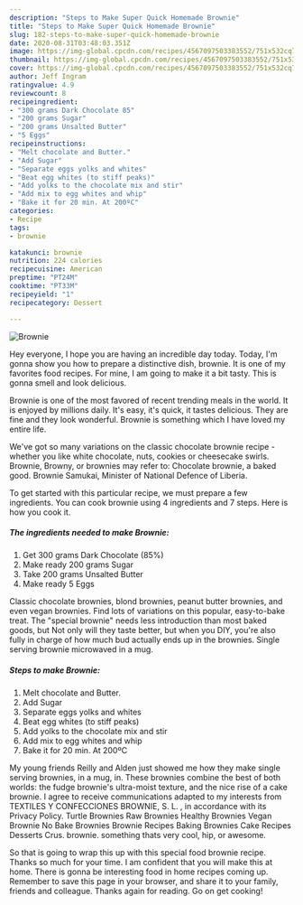 ```yaml
---
description: "Steps to Make Super Quick Homemade Brownie"
title: "Steps to Make Super Quick Homemade Brownie"
slug: 182-steps-to-make-super-quick-homemade-brownie
date: 2020-08-31T03:48:03.351Z
image: https://img-global.cpcdn.com/recipes/4567097503383552/751x532cq70/brownie-recipe-main-photo.jpg
thumbnail: https://img-global.cpcdn.com/recipes/4567097503383552/751x532cq70/brownie-recipe-main-photo.jpg
cover: https://img-global.cpcdn.com/recipes/4567097503383552/751x532cq70/brownie-recipe-main-photo.jpg
author: Jeff Ingram
ratingvalue: 4.9
reviewcount: 8
recipeingredient:
- "300 grams Dark Chocolate 85"
- "200 grams Sugar"
- "200 grams Unsalted Butter"
- "5 Eggs"
recipeinstructions:
- "Melt chocolate and Butter."
- "Add Sugar"
- "Separate eggs yolks and whites"
- "Beat egg whites (to stiff peaks)"
- "Add yolks to the chocolate mix and stir"
- "Add mix to egg whites and whip"
- "Bake it for 20 min. At 200ºC"
categories:
- Recipe
tags:
- brownie

katakunci: brownie 
nutrition: 224 calories
recipecuisine: American
preptime: "PT24M"
cooktime: "PT33M"
recipeyield: "1"
recipecategory: Dessert

---
```



![Brownie](https://img-global.cpcdn.com/recipes/4567097503383552/751x532cq70/brownie-recipe-main-photo.jpg)

Hey everyone, I hope you are having an incredible day today. Today, I'm gonna show you how to prepare a distinctive dish, brownie. It is one of my favorites food recipes. For mine, I am going to make it a bit tasty. This is gonna smell and look delicious.

Brownie is one of the most favored of recent trending meals in the world. It is enjoyed by millions daily. It's easy, it's quick, it tastes delicious. They are fine and they look wonderful. Brownie is something which I have loved my entire life.

We&#39;ve got so many variations on the classic chocolate brownie recipe - whether you like white chocolate, nuts, cookies or cheesecake swirls. Brownie, Browny, or brownies may refer to: Chocolate brownie, a baked good. Brownie Samukai, Minister of National Defence of Liberia.


To get started with this particular recipe, we must prepare a few ingredients. You can cook brownie using 4 ingredients and 7 steps. Here is how you cook it.

<!--inarticleads1-->

##### The ingredients needed to make Brownie:

1. Get 300 grams Dark Chocolate (85%)
1. Make ready 200 grams Sugar
1. Take 200 grams Unsalted Butter
1. Make ready 5 Eggs


Classic chocolate brownies, blond brownies, peanut butter brownies, and even vegan brownies. Find lots of variations on this popular, easy-to-bake treat. The &#34;special brownie&#34; needs less introduction than most baked goods, but Not only will they taste better, but when you DIY, you&#39;re also fully in charge of how much bud actually ends up in the brownies. Single serving brownie microwaved in a mug. 

<!--inarticleads2-->

##### Steps to make Brownie:

1. Melt chocolate and Butter.
1. Add Sugar
1. Separate eggs yolks and whites
1. Beat egg whites (to stiff peaks)
1. Add yolks to the chocolate mix and stir
1. Add mix to egg whites and whip
1. Bake it for 20 min. At 200ºC


My young friends Reilly and Alden just showed me how they make single serving brownies, in a mug, in. These brownies combine the best of both worlds: the fudge brownie&#39;s ultra-moist texture, and the nice rise of a cake brownie. I agree to receive communications adapted to my interests from TEXTILES Y CONFECCIONES BROWNIE, S. L. , in accordance with its Privacy Policy. Turtle Brownies Raw Brownies Healthy Brownies Vegan Brownie No Bake Brownies Brownie Recipes Baking Brownies Cake Recipes Desserts Crus. brownie. something thats very cool, hip, or awesome. 

So that is going to wrap this up with this special food brownie recipe. Thanks so much for your time. I am confident that you will make this at home. There is gonna be interesting food in home recipes coming up. Remember to save this page in your browser, and share it to your family, friends and colleague. Thanks again for reading. Go on get cooking!
